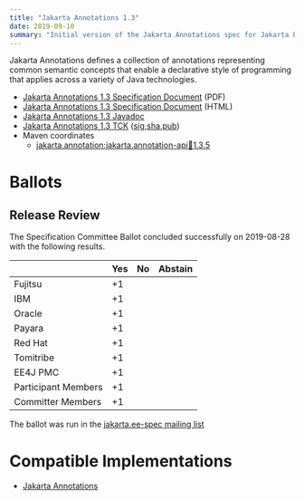 ```yaml
---
title: "Jakarta Annotations 1.3"
date: 2019-09-10
summary: "Initial version of the Jakarta Annotations spec for Jakarta EE 8."
---
```

Jakarta Annotations defines a collection of annotations representing common semantic concepts that
enable a declarative style of programming that applies across a variety of Java technologies.

* [Jakarta Annotations 1.3 Specification Document](./annotations-spec-1.3.pdf) (PDF)
* [Jakarta Annotations 1.3 Specification Document](./annotations-spec-1.3.html) (HTML)
* [Jakarta Annotations 1.3 Javadoc](./apidocs)
* [Jakarta Annotations 1.3 TCK](https://download.eclipse.org/jakartaee/annotations/1.3/jakarta-annotations-tck-1.3.0.zip) ([sig](https://download.eclipse.org/jakartaee/annotations/1.3/jakarta-annotations-tck-1.3.0.zip.sig),[sha](https://download.eclipse.org/jakartaee/annotations/1.3/jakarta-annotations-tck-1.3.0.zip.sha256),[pub](https://jakarta.ee/specifications/jakartaee-spec-committee.pub))
* Maven coordinates
  * [jakarta.annotation:jakarta.annotation-api:jar:1.3.5](https://central.sonatype.com/artifact/jakarta.annotation/jakarta.annotation-api/1.3.5/jar)

# Ballots

## Release Review

The Specification Committee Ballot concluded successfully on 2019-08-28 with the following results.

|                       |  Yes    | No      | Abstain  |
|-----------------------|---------|---------|----------|
|Fujitsu                |   +1    |         |          |
|IBM                    |   +1    |         |          |
|Oracle                 |   +1    |         |          |
|Payara                 |   +1    |         |          |
|Red Hat                |   +1    |         |          |
|Tomitribe              |   +1    |         |          |
|EE4J PMC               |   +1    |         |          |
|Participant Members    |   +1    |         |          |
|Committer Members      |   +1    |         |          |

The ballot was run in the [jakarta.ee-spec mailing list](https://www.eclipse.org/lists/jakarta.ee-spec/msg00447.html)

# Compatible Implementations

* [Jakarta Annotations](https://eclipse-ee4j.github.io/common-annotations-api/)
